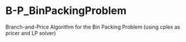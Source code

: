 # B-P_BinPackingProblem
Branch-and-Price Algorithm for the Bin Packing Problem (using cplex as pricer and LP solver)
